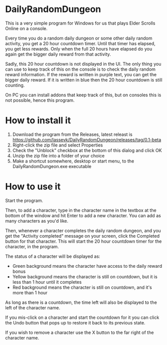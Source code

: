 # DailyRandomDungeon

This is a very simple program for Windows for us that plays Elder Scrolls Online on a console.

Every time you do a random daily dungeon or some other daily random activity, you get a 20 hour countdown timer. Until that timer has elapsed, you get less rewards.
Only when the full 20 hours have elapsed do you again get the bigger daily reward from that activity.

Sadly, this 20 hour countdown is not displayed in the UI. The only thing you can use to keep track of this on the console is to check the daily random reward information.
If the reward is written in purple text, you can get the bigger daily reward. If it is written in blue then the 20 hour countdown is still counting.

On PC you can install addons that keep track of this, but on consoles this is not possible, hence this program.

# How to install it

1. Download the program from the Releases, latest releast is https://github.com/lassevk/DailyRandomDungeon/releases/tag/0.1-beta
2. Right-click the zip file and select Properties
3. Check the "Unblock" checkbox at the bottom of this dialog and click OK
4. Unzip the zip file into a folder of your choice
5. Make a shortcut somewhere, desktop or start menu, to the DailyRandomDungeon.exe executable

# How to use it

Start the program.

Then, to add a character, type in the character name in the textbox at the bottom of the window and hit Enter to add a new character.
You can add as many characters as you'd like.

Then, whenever a character completes the daily random dungeon, and you get the "Activity completed" message on your screen, click the Completed button for that character.
This will start the 20 hour countdown timer for the character, in the program.

The status of a character will be displayed as:

* Green background means the character have access to the daily reward bonus
* Yellow background means the character is still on countdown, but it is less than 1 hour until it completes
* Red background means the character is still on countdown, and it's more than 1 hour

As long as there is a countdown, the time left will also be displayed to the left of the character name.

If you mis-click on a character and start the countdown for it you can click the Undo button that pops up to restore it back to its previous state.

If you wish to remove a character use the X button to the far right of the character name.
